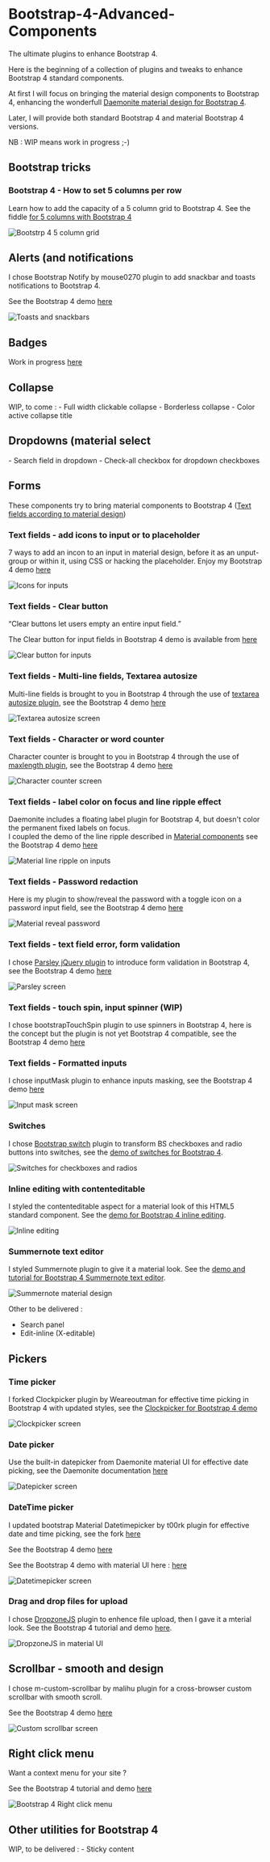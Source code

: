 # Bootstrap-4-Advanced-Components
<p>The ultimate plugins to enhance Bootstrap 4.</p>

<p>Here is the beginning of a collection of plugins and tweaks to enhance Bootstrap 4 standard components.</p>

<p>At first I will focus on bringing the material design components to Bootstrap 4, enhancing the wonderfull <a href="http://daemonite.github.io/material/" target="_blank">Daemonite material design for Bootstrap 4</a>.</p>
<p>Later, I will provide both standard Bootstrap 4 and material Bootstrap 4 versions.</p>
NB : WIP means work in progress ;-)

<h2>Bootstrap tricks</h2>

<h3>Bootstrap 4 - How to set 5 columns per row</h3>

Learn how to add the capacity of a 5 column grid to Bootstrap 4.
See the fiddle <a href="https://jsfiddle.net/djibe89/ntq8h910/" target="_blank">for 5 columns with Bootstrap 4</a>

![Bootstrp 4 5 column grid](images/bootstrap-5columns.png?raw=true "Bootstrap 4 how to set 5 columns per row")


<h2>Alerts (and notifications</h2>
I chose Bootstrap Notify by mouse0270 plugin to add snackbar and toasts notifications to Bootstrap 4.

See the Bootstrap 4 demo <a href="https://jsfiddle.net/djibe89/5hw6ktkk/" target="_blank">here</a>
  
![Toasts and snackbars](images/snackbar.png?raw=true "mouse0270 Bootstrap Notify plugin with material design")


<h2>Badges</h2>
Work in progress <a href="https://jsfiddle.net/djibe89/jn979j7n/" target="_blank">here</a>


<h2>Collapse</h2>
WIP, to come :
- Full width clickable collapse
- Borderless collapse
- Color active collapse title


<h2>Dropdowns (material select</h2>
- Search field in dropdown
- Check-all checkbox for dropdown checkboxes


<h2>Forms</h2>
<p>These components try to bring material components to Bootstrap 4 (<a href="https://material.io/guidelines/components/text-fields.html">Text fields according to material design</a>)</p>


<h3>Text fields - add icons to input or to placeholder</h3>
7 ways to add an incon to an input in material design, before it as an unput-group or within it, using CSS or hacking the placeholder. Enjoy my Bootstrap 4 demo <a href="https://jsfiddle.net/djibe89/tyh21Lxe/" target="_blank">here</a></p>

![Icons for inputs](images/input-icons.png?raw=true "7 ways to add an icon to a Bootstrap 4 input by djibe")

<h3>Text fields - Clear button</h3>
<q>Clear buttons let users empty an entire input field.</q>
<p>The Clear button for input fields in Bootstrap 4 demo is available from <a href="https://jsfiddle.net/djibe89/f8ac3vyt/" target="_blank">here</a></p>

![Clear button for inputs](images/clear-button.gif?raw=true "Clear button by djibe")

<h3>Text fields - Multi-line fields, Textarea autosize</h3>
<p>Multi-line fields is brought to you in Bootstrap 4 through the use of <a href="https://github.com/javierjulio/textarea-autosize" target="_blank">textarea autosize plugin</a>, see the Bootstrap 4 demo <a href="https://jsfiddle.net/djibe89/bofcrp8v/" target="_blank">here</a></p>

![Textarea autosize screen](images/textarea-autosize.gif?raw=true "Textarea autosize plugin adapted by Maya Ma")

<h3>Text fields - Character or word counter</h3>
<p>Character counter is brought to you in Bootstrap 4 through the use of <a href="https://github.com/mimo84/bootstrap-maxlength/" target="_blank">maxlength plugin</a>, see the Bootstrap 4 demo <a href="https://jsfiddle.net/djibe89/knv43w6t/" target="_blank">here</a></p>

![Character counter screen](images/maxlength.gif?raw=true "Maxlength plugin adapted by djibe")

<h3>Text fields - label color on focus and line ripple effect</h3>
<p>Daemonite includes a floating label plugin for Bootstrap 4, but doesn't color the permanent fixed labels on focus.<br>
  I coupled the demo of the line ripple described in <a href="http://material-components-web.appspot.com/text-field.html" target="_blank">Material components</a>
  see the Bootstrap 4 demo <a href="https://jsfiddle.net/djibe89/r2sda9ze/" target="_blank">here</a></p>
  
 ![Material line ripple on inputs](images/line-ripple.gif?raw=true "Line ripple on ibputs by djibe")

<h3>Text fields - Password redaction</h3>
<p>Here is my plugin to show/reveal the password with a toggle icon on a password input field, see the Bootstrap 4 demo <a href="https://jsfiddle.net/djibe89/kx31ne90/" target="_blank">here</a></p>

 ![Material reveal password](images/bsreveal.gif?raw=true "Reveal password by djibe")

<h3>Text fields - text field error, form validation</h3>
<p>I chose <a href="https://github.com/guillaumepotier/Parsley.js/" target="_blank">Parsley jQuery plugin</a> to introduce form validation in Bootstrap 4, see the Bootstrap 4 demo <a href="https://jsfiddle.net/djibe89/tu0ap111/" target="_blank">here</a></p>

![Parsley screen](images/form-validation.gif?raw=true "Parsley plugin adapted to Bootstrap 4 and material design by djibe")

<h3>Text fields - touch spin, input spinner (WIP)</h3>
<p>I chose bootstrapTouchSpin plugin to use spinners in Bootstrap 4, here is the concept but the plugin is not yet Bootstrap 4 compatible, see the Bootstrap 4 demo <a href="https://jsfiddle.net/djibe89/q25m35ot/" target="_blank">here</a></p>

<h3>Text fields - Formatted inputs</h3>
<p>I chose inputMask plugin to enhance inputs masking, see the Bootstrap 4 demo <a href="https://jsfiddle.net/djibe89/9zx7v5uz/" target="_blank">here</a></p>

![Input mask screen](images/formatted-inputs.gif?raw=true "Input masks plugin adapted by djibe")

<h3>Switches</h3>
<p>I chose <a href="http://bootstrapswitch.site/" target="_blank">Bootstrap switch</a> plugin to transform BS checkboxes and radio buttons into switches, see the <a href="https://jsfiddle.net/djibe89/vL87w0j8/" target="_blank">demo of switches for Bootstrap 4</a>.</p>

![Switches for checkboxes and radios](images/switch.gif?raw=true "Bootstrap switches plugin")

<h3>Inline editing with contenteditable</h3>
<p>I styled the contenteditable aspect for a material look of this HTML5 standard component. See the <a href="http://jsfiddle.net/djibe89/b9pa83Ld/" target="_blank">demo for Bootstrap 4 inline editing</a>.</p>

![Inline editing](images/contenteditable.gif?raw=true "Inline editing")

<h3>Summernote text editor</h3>
<p>I styled Summernote plugin to give it a material look. See the <a href="https://jsfiddle.net/djibe89/by9n8azm/" target="_blank">demo and tutorial for Bootstrap 4 Summernote text editor</a>.</p>

![Summernote material design](images/summernote.png?raw=true "Summernote for Bootstrap 4 with material design")

Other to be delivered :
- Search panel
- Edit-inline (X-editable)


<h2>Pickers</h2>

<h3>Time picker</h3>
<p>I forked Clockpicker plugin by Weareoutman for effective time picking in Bootstrap 4 with updated styles, see the <a href="https://jsfiddle.net/djibe89/9wj67d5u/" target="_blank">Clockpicker for Bootstrap 4 demo</a></p>

![Clockpicker screen](images/clockpicker.gif?raw=true "Clockpicker plugin adapted by djibe")

<h3>Date picker</h3>
<p>Use the built-in datepicker from Daemonite material UI for effective date picking, see the Daemonite documentation <a href="http://daemonite.github.io/material/docs/4.1/material/pickers/" target="_blank">here</a></p>

![Datepicker screen](images/datepicker.gif?raw=true "Datepicker plugin by Daemonite material UI")

<h3>DateTime picker</h3>

I updated bootstrap Material Datetimepicker by t00rk plugin for effective date and time picking, see the fork <a href="https://github.com/djibe/bootstrap-material-datetimepicker" target="_blank">here</a>
  
  See the Bootstrap 4 demo <a href="http://jsfiddle.net/djibe89/qfkjg3qh/" target="_blank">here</a>
  
  See the Bootstrap 4 demo with material UI here : <a href="http://jsfiddle.net/djibe89/t5sqqw8L/" target="_blank">here</a>

![Datetimepicker screen](images/datetimepicker.gif?raw=true "DateTimepicker plugin by t00rk enhenced by djibe")


<h3>Drag and drop files for upload</h3>

I chose <a href="http://www.dropzonejs.com/" target="_blank">DropzoneJS</a> plugin to enhence file upload, then I gave it a mterial look. See the Bootstrap 4 tutorial and demo <a href="http://jsfiddle.net/djibe89/2w716qgy/" target="_blank">here</a>.

![DropzoneJS in material UI](images/dropzone.png?raw=true "DropzoneJS")


<h2>Scrollbar - smooth and design</h2>
I chose m-custom-scrollbar by malihu plugin for a cross-browser custom scrollbar with smooth scroll.

See the Bootstrap 4 demo <a href="http://jsfiddle.net/djibe89/oeftjL20/" target="_blank">here</a>
  
![Custom scrollbar screen](images/custom-scrollbar.gif?raw=true "malihu Custom scrollbar plugin")


<h2>Right click menu</h2>
Want a context menu for your site ?

See the Bootstrap 4 tutorial and demo <a href="https://jsfiddle.net/djibe89/qej2ppcq/" target="_blank">here</a>
  
![Bootstrap 4 Right click menu](images/right-click.gif?raw=true "A right click menu for Bootstrap 4")


<h2>Other utilities for Bootstrap 4</h2>
WIP, to be delivered :
- Sticky content
